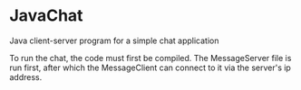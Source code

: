# JavaChat
Java client-server program for a simple chat application


To run the chat, the code must first be compiled. 
The MessageServer file is run first, after which the MessageClient can connect to it via the server's ip address.
